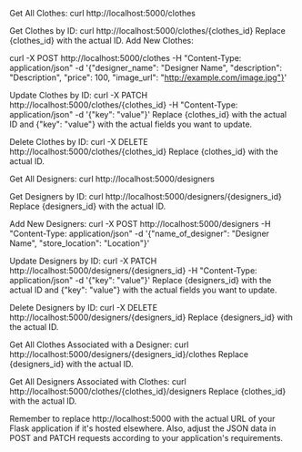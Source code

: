 Get All Clothes:
curl http://localhost:5000/clothes

Get Clothes by ID:
curl http://localhost:5000/clothes/{clothes_id}
Replace {clothes_id} with the actual ID.
Add New Clothes:

curl -X POST http://localhost:5000/clothes -H "Content-Type: application/json" -d '{"designer_name": "Designer Name", "description": "Description", "price": 100, "image_url": "http://example.com/image.jpg"}'

Update Clothes by ID:
curl -X PATCH http://localhost:5000/clothes/{clothes_id} -H "Content-Type: application/json" -d '{"key": "value"}'
Replace {clothes_id} with the actual ID and {"key": "value"} with the actual fields you want to update.

Delete Clothes by ID:
curl -X DELETE http://localhost:5000/clothes/{clothes_id}
Replace {clothes_id} with the actual ID.

Get All Designers:
curl http://localhost:5000/designers

Get Designers by ID:
curl http://localhost:5000/designers/{designers_id}
Replace {designers_id} with the actual ID.

Add New Designers:
curl -X POST http://localhost:5000/designers -H "Content-Type: application/json" -d '{"name_of_designer": "Designer Name", "store_location": "Location"}'

Update Designers by ID:
curl -X PATCH http://localhost:5000/designers/{designers_id} -H "Content-Type: application/json" -d '{"key": "value"}'
Replace {designers_id} with the actual ID and {"key": "value"} with the actual fields you want to update.

Delete Designers by ID:
curl -X DELETE http://localhost:5000/designers/{designers_id}
Replace {designers_id} with the actual ID.

Get All Clothes Associated with a Designer:
curl http://localhost:5000/designers/{designers_id}/clothes
Replace {designers_id} with the actual ID.

Get All Designers Associated with Clothes:
curl http://localhost:5000/clothes/{clothes_id}/designers
Replace {clothes_id} with the actual ID.

Remember to replace http://localhost:5000 with the actual URL of your Flask application if it's hosted elsewhere. Also, adjust the JSON data in POST and PATCH requests according to your application's requirements.